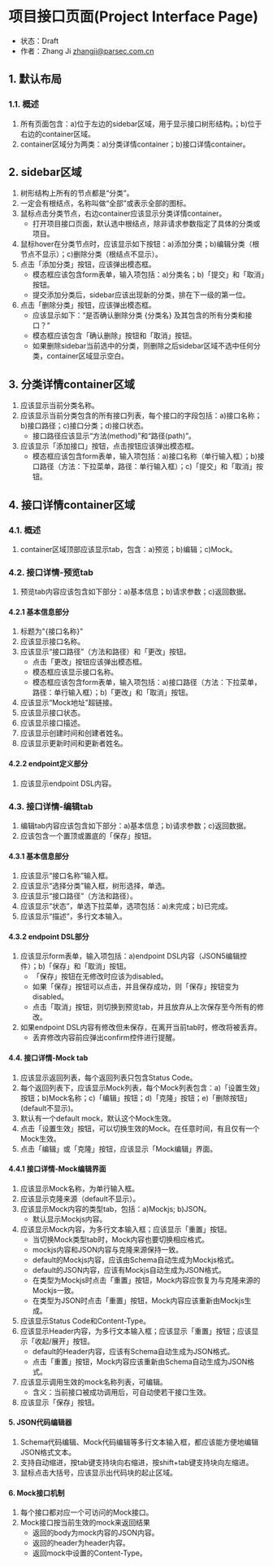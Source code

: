 # 项目接口页面(Project Interface Page)
- 状态：Draft
- 作者：Zhang Ji zhangji@parsec.com.cn

## 1. 默认布局
### 1.1. 概述
1. 所有页面包含：a)位于左边的sidebar区域，用于显示接口树形结构。；b)位于右边的container区域。
2. container区域分为两类：a)分类详情container；b)接口详情container。

## 2. sidebar区域
1. 树形结构上所有的节点都是“分类”。
2. 一定会有根结点，名称叫做“全部”或表示全部的图标。
3. 鼠标点击分类节点，右边container应该显示分类详情container。
   * 打开项目接口页面，默认选中根结点，除非请求参数指定了具体的分类或项目。
4. 鼠标hover在分类节点时，应该显示如下按钮：a)添加分类；b)编辑分类（根节点不显示）；c)删除分类（根结点不显示）。
5. 点击「添加分类」按钮，应该弹出模态框。
   * 模态框应该包含form表单，输入项包括：a)分类名；b)「提交」和「取消」按钮。
   * 提交添加分类后，sidebar应该出现新的分类，排在下一级的第一位。
6. 点击「删除分类」按钮，应该弹出模态框。
   * 应该显示如下：“是否确认删除分类 {分类名} 及其包含的所有分类和接口？”
   * 模态框应该包含「确认删除」按钮和「取消」按钮。
   * 如果删除sidebar当前选中的分类，则删除之后sidebar区域不选中任何分类，container区域显示空白。

## 3. 分类详情container区域
1. 应该显示当前分类名称。
2. 应该显示当前分类包含的所有接口列表，每个接口的字段包括：a)接口名称；b)接口路径；c)接口分类；d)接口状态。
   * 接口路径应该显示“方法(method)”和“路径(path)”。
3. 应该显示「添加接口」按钮，点击按钮应该弹出模态框。
   * 模态框应该包含form表单，输入项包括：a)接口名称（单行输入框）；b)接口路径（方法：下拉菜单，路径：单行输入框）；c)「提交」和「取消」按钮。

## 4. 接口详情container区域
### 4.1. 概述
1. container区域顶部应该显示tab，包含：a)预览；b)编辑；c)Mock。

### 4.2. 接口详情-预览tab
1. 预览tab内容应该包含如下部分：a)基本信息；b)请求参数；c)返回数据。

#### 4.2.1 基本信息部分
1. 标题为"{接口名称}"
2. 应该显示接口名称。
3. 应该显示“接口路径”（方法和路径）和「更改」按钮。
   * 点击「更改」按钮应该弹出模态框。
   * 模态框应该显示接口名称。
   * 模态框应该包含form表单，输入项包括：a)接口路径（方法：下拉菜单，路径：单行输入框）；b)「更改」和「取消」按钮。
4. 应该显示“Mock地址”超链接。
5. 应该显示接口状态。
6. 应该显示接口描述。
7. 应该显示创建时间和创建者姓名。
8. 应该显示更新时间和更新者姓名。

#### 4.2.2 endpoint定义部分
1. 应该显示endpoint DSL内容。

### 4.3. 接口详情-编辑tab
1. 编辑tab内容应该包含如下部分：a)基本信息；b)请求参数；c)返回数据。
2. 应该包含一个置顶或置底的「保存」按钮。

#### 4.3.1 基本信息部分
1. 应该显示“接口名称”输入框。
2. 应该显示“选择分类”输入框，树形选择，单选。
3. 应该显示“接口路径”（方法和路径）。
4. 应该显示“状态”，单选下拉菜单，选项包括：a)未完成；b)已完成。
5. 应该显示“描述”，多行文本输入。

#### 4.3.2 endpoint DSL部分
1. 应该显示form表单，输入项包括：a)endpoint DSL内容（JSON5编辑控件）；b)「保存」和「取消」按钮。
   * 「保存」按钮在无修改时应该为disabled。
   * 如果「保存」按钮可以点击，并且保存成功，则「保存」按钮变为disabled。
   * 点击「取消」按钮，则切换到预览tab，并且放弃从上次保存至今所有的修改。
2. 如果endpoint DSL内容有修改但未保存，在离开当前tab时，修改将被丢弃。
   * 丢弃修改内容前应弹出confirm控件进行提醒。

#### 4.4. 接口详情-Mock tab
1. 应该显示返回列表，每个返回列表只包含Status Code。
2. 每个返回列表下，应该显示Mock列表，每个Mock列表包含：a)「设置生效」按钮；b)Mock名称；c)「编辑」按钮；d)「克隆」按钮；e)「删除按钮」(default不显示)。
3. 默认有一个default mock，默认这个Mock生效。
4. 点击「设置生效」按钮，可以切换生效的Mock。在任意时间，有且仅有一个Mock生效。
5. 点击「编辑」或「克隆」按钮，应该显示「Mock编辑」界面。

#### 4.4.1 接口详情-Mock编辑界面
1. 应该显示Mock名称，为单行输入框。
2. 应该显示克隆来源（default不显示）。
3. 应该显示Mock内容的类型tab，包括：a)Mockjs; b)JSON。
   * 默认显示Mockjs内容。
4. 应该显示Mock内容，为多行文本输入框；应该显示「重置」按钮。
   * 当切换Mock类型tab时，Mock内容也要切换相应格式。
   * mockjs内容和JSON内容与克隆来源保持一致。
   * default的Mockjs内容，应该由Schema自动生成为Mockjs格式。
   * default的JSON内容，应该有Mockjs自动生成为JSON格式。
   * 在类型为Mockjs时点击「重置」按钮，Mock内容应恢复为与克隆来源的Mockjs一致。
   * 在类型为JSON时点击「重置」按钮，Mock内容应该重新由Mockjs生成。
5. 应该显示Status Code和Content-Type。
6. 应该显示Header内容，为多行文本输入框；应该显示「重置」按钮；应该显示「收起/展开」按钮。
   * default的Header内容，应该有Schema自动生成为JSON格式。
   * 点击「重置」按钮，Mock内容应该重新由Schema自动生成为JSON格式。
7. 应该显示调用生效的mock名称列表，可编辑。
   * 含义：当前接口被成功调用后，可自动使若干接口生效。
8. 应该显示「保存」按钮。

#### 5. JSON代码编辑器
1. Schema代码编辑、Mock代码编辑等多行文本输入框，都应该能方便地编辑JSON格式文本。
2. 支持自动缩进，按tab键支持块向右缩进，按shift+tab键支持块向左缩进。
3. 鼠标点击大括号，应该显示出代码块的起止区域。

#### 6. Mock接口机制
1. 每个接口都对应一个可访问的Mock接口。
2. Mock接口按当前生效的mock来返回结果
   * 返回的body为mock内容的JSON内容。
   * 返回的header为header内容。
   * 返回mock中设置的Content-Type。
